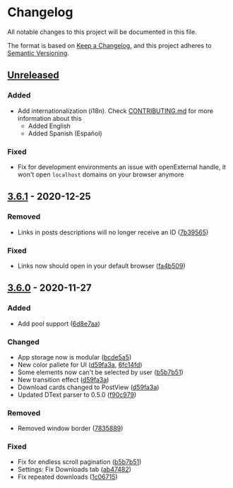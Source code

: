 # Changelog
All notable changes to this project will be documented in this file.

The format is based on [Keep a Changelog](https://keepachangelog.com/en/1.0.0/),
and this project adheres to [Semantic Versioning](https://semver.org/spec/v2.0.0.html).

## [Unreleased](https://github.com/e6Hub/app/compare/v3.6.1...HEAD)

### Added
- Add internationalization (i18n). Check [CONTRIBUTING.md](https://github.com/e6Hub/app/blob/master/.github/CONTRIBUTING.md) for more information about this
  - Added English
  - Added Spanish (Español)

### Fixed
- Fix for development environments an issue with openExternal handle, it won't open `localhost` domains on your browser anymore

## [3.6.1](https://github.com/e6Hub/app/compare/v3.6.0...v3.6.1) - 2020-12-25

### Removed

- Links in posts descriptions will no longer receive an ID ([7b39565](https://github.com/e6Hub/app/commit/7b39565cb0624b0b4482863ce8ae5c0459272355))

### Fixed

- Links now should open in your default browser ([fa4b509](https://github.com/e6Hub/app/commit/fa4b509e2715ebad912fb6a4e32cee37d7ecdf9e))

## [3.6.0](https://github.com/e6Hub/app/compare/v3.5.2...v3.6.0) - 2020-11-27

### Added

- Add pool support ([6d8e7aa](https://github.com/e6Hub/app/commit/6d8e7aa7639dbf1f5b5702bf6101804b7f0b3e97))

### Changed

- App storage now is modular ([bcde5a5](https://github.com/e6Hub/app/commit/bcde5a59970c7f0bc97e4a9d128025c01035c5d7))
- New color pallete for UI ([d59fa3a](https://github.com/e6Hub/app/commit/d59fa3a4e49416114119ee04ac4a7ac16c3ae3de), [
6fc14fd](https://github.com/e6Hub/app/commit/6fc14fdf645bc650af52e62df750b934ca353948))
- Some elements now can't be selected by user ([b5b7b51](https://github.com/e6Hub/app/commit/b5b7b5130891ca6b63d0a47b65628b37af9618f1))
- New transition effect ([d59fa3a](https://github.com/e6Hub/app/commit/d59fa3a4e49416114119ee04ac4a7ac16c3ae3de))
- Download cards changed to PostView ([d59fa3a](https://github.com/e6Hub/app/commit/d59fa3a4e49416114119ee04ac4a7ac16c3ae3de))
- Updated DText parser to 0.5.0 ([f90c979](https://github.com/e6Hub/app/commit/f90c97922a8f66ec309fe5d9589ae256b86a7d87))

### Removed

- Removed window border ([7835889](https://github.com/e6Hub/app/commit/78358893fa633a96fd49287644eef36ce83de4bc))

### Fixed

- Fix for endless scroll pagination ([b5b7b51](https://github.com/e6Hub/app/commit/b5b7b5130891ca6b63d0a47b65628b37af9618f1))
- Settings: Fix Downloads tab ([ab47482](https://github.com/e6Hub/app/commit/ab47482cae95f1e86da045d81b4d9838758dc2de))
- Fix repeated downloads ([1c06715](https://github.com/e6Hub/app/commit/1c067154e09d25621f4f6b4a2a1bdaa08795c0fb))
